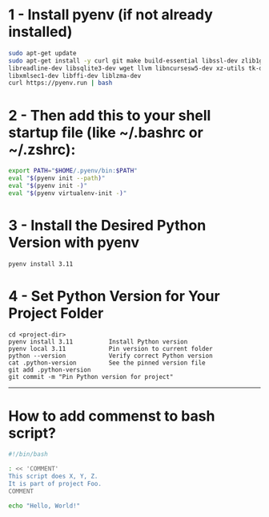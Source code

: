 # 1 - Install pyenv (if not already installed)

```sh
sudo apt-get update
sudo apt-get install -y curl git make build-essential libssl-dev zlib1g-dev libbz2-dev \
libreadline-dev libsqlite3-dev wget llvm libncursesw5-dev xz-utils tk-dev libxml2-dev \
libxmlsec1-dev libffi-dev liblzma-dev
curl https://pyenv.run | bash
```

# 2 - Then add this to your shell startup file (like ~/.bashrc or ~/.zshrc):

```sh
export PATH="$HOME/.pyenv/bin:$PATH"
eval "$(pyenv init --path)"
eval "$(pyenv init -)"
eval "$(pyenv virtualenv-init -)"
```

# 3 - Install the Desired Python Version with pyenv

```sh
pyenv install 3.11
```

# 4 - Set Python Version for Your Project Folder

```
cd <project-dir>
pyenv install 3.11  	    Install Python version
pyenv local 3.11 	        Pin version to current folder
python --version	        Verify correct Python version
cat .python-version	        See the pinned version file
git add .python-version
git commit -m "Pin Python version for project"
```

---

# How to add commenst to bash script?

```sh
#!/bin/bash

: << 'COMMENT'
This script does X, Y, Z.
It is part of project Foo.
COMMENT

echo "Hello, World!"
```

